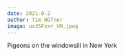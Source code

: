 ```yaml
---
date: 2021-0-2
author: Tim Hüfner
image: ux35Fxxr_VM.jpeg
---
```

Pigeons on the windowsill in New York